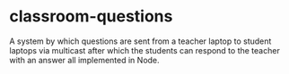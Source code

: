 classroom-questions
===================

A system by which questions are sent from a teacher laptop to student laptops via multicast after which the students can respond to the teacher with an answer all implemented in Node.
